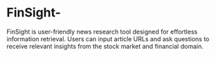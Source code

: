 # FinSight-
FinSight is  user-friendly news research tool designed for effortless information retrieval. Users can input article URLs and ask questions to receive relevant insights from the stock market and financial domain.
